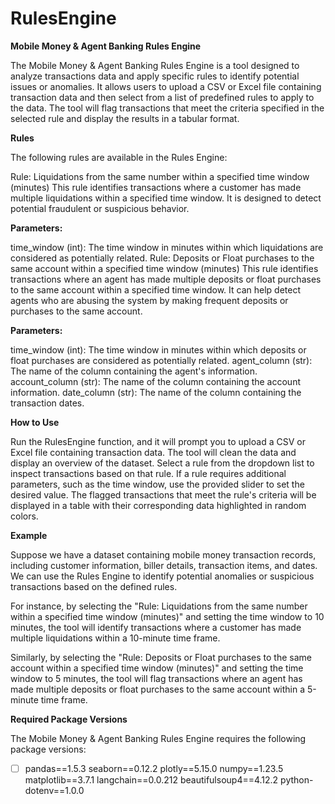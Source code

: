 ﻿# RulesEngine
**Mobile Money & Agent Banking Rules Engine**

The Mobile Money & Agent Banking Rules Engine is a tool designed to analyze transactions data and apply specific rules to identify potential issues or anomalies. It allows users to upload a CSV or Excel file containing transaction data and then select from a list of predefined rules to apply to the data. The tool will flag transactions that meet the criteria specified in the selected rule and display the results in a tabular format.

**Rules**

The following rules are available in the Rules Engine:

Rule: Liquidations from the same number within a specified time window (minutes)
This rule identifies transactions where a customer has made multiple liquidations within a specified time window. It is designed to detect potential fraudulent or suspicious behavior.

**Parameters:**

time_window (int): The time window in minutes within which liquidations are considered as potentially related.
Rule: Deposits or Float purchases to the same account within a specified time window (minutes)
This rule identifies transactions where an agent has made multiple deposits or float purchases to the same account within a specified time window. It can help detect agents who are abusing the system by making frequent deposits or purchases to the same account.

**Parameters:**

time_window (int): The time window in minutes within which deposits or float purchases are considered as potentially related.
agent_column (str): The name of the column containing the agent's information.
account_column (str): The name of the column containing the account information.
date_column (str): The name of the column containing the transaction dates.


**How to Use**

Run the RulesEngine function, and it will prompt you to upload a CSV or Excel file containing transaction data.
The tool will clean the data and display an overview of the dataset.
Select a rule from the dropdown list to inspect transactions based on that rule.
If a rule requires additional parameters, such as the time window, use the provided slider to set the desired value.
The flagged transactions that meet the rule's criteria will be displayed in a table with their corresponding data highlighted in random colors.

**Example**

Suppose we have a dataset containing mobile money transaction records, including customer information, biller details, transaction items, and dates. We can use the Rules Engine to identify potential anomalies or suspicious transactions based on the defined rules.

For instance, by selecting the "Rule: Liquidations from the same number within a specified time window (minutes)" and setting the time window to 10 minutes, the tool will identify transactions where a customer has made multiple liquidations within a 10-minute time frame.

Similarly, by selecting the "Rule: Deposits or Float purchases to the same account within a specified time window (minutes)" and setting the time window to 5 minutes, the tool will flag transactions where an agent has made multiple deposits or float purchases to the same account within a 5-minute time frame.

**Required Package Versions**

The Mobile Money & Agent Banking Rules Engine requires the following package versions:

-[ ] pandas==1.5.3
seaborn==0.12.2
plotly==5.15.0
numpy==1.23.5
matplotlib==3.7.1
langchain==0.0.212
beautifulsoup4==4.12.2
python-dotenv==1.0.0

